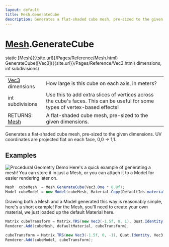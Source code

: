 ```yaml
---
layout: default
title: Mesh.GenerateCube
description: Generates a flat-shaded cube mesh, pre-sized to the given dimensions. UV coordinates are projected flat on each face, 0,0 -> 1,1.
---
```

# [Mesh]({{site.url}}/Pages/Reference/Mesh.html).GenerateCube

<div class='signature' markdown='1'>
static [Mesh]({{site.url}}/Pages/Reference/Mesh.html) GenerateCube([Vec3]({{site.url}}/Pages/Reference/Vec3.html) dimensions, int subdivisions)
</div>

|  |  |
|--|--|
|[Vec3]({{site.url}}/Pages/Reference/Vec3.html) dimensions|How large is this cube on each axis, in meters?|
|int subdivisions|Use this to add extra slices of vertices across the cube's              faces. This can be useful for some types of vertex-based effects!|
|RETURNS: [Mesh]({{site.url}}/Pages/Reference/Mesh.html)|A flat-shaded cube mesh, pre-sized to the given dimensions.|

Generates a flat-shaded cube mesh, pre-sized to the given
dimensions. UV coordinates are projected flat on each face, 0,0 -> 1,1.




## Examples

![Procedural Geometry Demo]({{site.url}}/img/screenshots/ProceduralGeometry.jpg)
Here's a quick example of generating a mesh! You can store it in just a
Mesh, or you can attach it to a Model for easier rendering later on.
```csharp
Mesh  cubeMesh  = Mesh.GenerateCube(Vec3.One * 0.8f);
Model cubeModel = new Model(cubeMesh, Material.Copy(DefaultIds.material));
```
Drawing both a Mesh and a Model generated this way is reasonably simple,
here's a short example! For the Mesh, you'll need to create your own material,
we just loaded up the default Material here.
```csharp
Matrix cubeTransform = Matrix.TRS(new Vec3(-1.5f, 0, 1), Quat.Identity, Vec3.One);
Renderer.Add(cubeMesh, defaultMaterial, cubeTransform);

cubeTransform = Matrix.TRS(new Vec3(-1.5f, 0, -1), Quat.Identity, Vec3.One);
Renderer.Add(cubeModel, cubeTransform);
```

